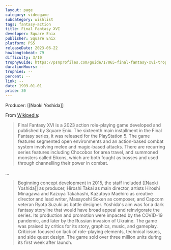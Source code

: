 ```yaml
---
layout: page
category: videogame
subcategory: wishlist
tags: fantasy-action
title: Final Fantasy XVI
developer: Square Enix
publisher: Square Enix
platform: PS5
releaseDate: 2023-06-22
howlongtobeat: 79
difficulty: 3/10
trophyGuide: https://psnprofiles.com/guide/17065-final-fantasy-xvi-trophy-guide
durationHours: --
trophies: --
percent: --
link: --
date: 1999-01-01
price: 30
---
```


Producer: [[Naoki Yoshida]]

From [Wikipedia](https://en.wikipedia.org/wiki/Final_Fantasy_XVI):

> Final Fantasy XVI is a 2023 action role-playing game developed and published by Square Enix. The sixteenth main installment in the Final Fantasy series, it was released for the PlayStation 5. The game features segmented open environments and an action-based combat system involving melee and magic-based attacks. There are recurring series features including Chocobos for area travel, and summoned monsters called Eikons, which are both fought as bosses and used through channelling their power in combat.

…

> Beginning concept development in 2015, the staff included [[Naoki Yoshida]] as producer, Hiroshi Takai as main director, artists Hiroshi Minagawa and Kazuya Takahashi, Kazutoyo Maehiro as creative director and lead writer, Masayoshi Soken as composer, and Capcom veteran Ryota Suzuki as battle designer. Yoshida's aim was for a dark fantasy storyline that would have broad appeal and reinvigorate the series. Its production and promotion were impacted by the COVID-19 pandemic, and later by the Russian invasion of Ukraine. The game was praised by critics for its story, graphics, music, and gameplay. Criticism focused on lack of role-playing elements, technical issues, and side quest design. The game sold over three million units during its first week after launch.
